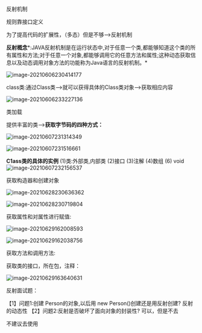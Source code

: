 反射机制

规则靠接口定义

为了提高代码的扩展性，（多态）但是不够-->反射机制

**反射概念***:JAVA反射机制是在运行状态中,对于任意一个类,都能够知道这个类的所有属性和方法;对于任意一个对象,都能够调用它的任意方法和属性;这种动态获取信息以及动态调用对象方法的功能称为Java语言的反射机制。*

![image-20210606230414177](D:\jp\TY\pic\image-20210606230414177.png)

class类:通过Class类-->就可以获得具体的Class类对象-->获取相应内容

![image-20210606233227136](D:\jp\TY\pic\image-20210606233227136.png)



类加载

提供丰富的类-->**获取字节码的四种方式：**

![image-20210607231314349](D:\jp\TY\pic\image-20210607231314349.png)



![image-20210607231516661](D:\jp\TY\pic\image-20210607231516661.png)

**C1ass类的具体的实例**
(1)类:外部类,内部类
(2)接口
(3)注解
(4)数组
(6) void![image-20210607232156537](D:\jp\TY\pic\image-20210607232156537.png)

获取构造器和创建对象

![image-20210628230636362](D:\jp\TY\pic\image-20210628230636362.png)

![image-20210628230719804](D:\jp\TY\pic\image-20210628230719804.png)

获取属性和对属性进行赋值:

![image-20210629162008593](D:\jp\TY\pic\image-20210629162008593.png)

![image-20210629162038756](D:\jp\TY\pic\image-20210629162038756.png)

获取方法和调用方法:

获取类的接口，所在包，注释：

![image-20210629163640631](D:\jp\TY\pic\image-20210629163640631.png)





反射面试题：

【1】问题1:创建 Person的对象,以后用 new Person()创建还是用反射创建?   反射的动态性
【2】问题2:反射是否破坏了面向对象的封装性?    可以，但是不去

不建议去使用

